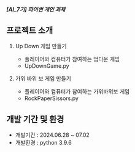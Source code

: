 ##### [AI_7기] 파이썬 개인 과제

## 프로젝트 소개

1. Up Down 게임 만들기
   - 플레이어와 컴퓨터가 참여하는 업다운 게임
   - UpDownGame.py
       
2. 가위 바위 보 게임 만들기
   - 플레이어와 컴퓨터가 참여하는 가위바위보 게임
   - RockPaperSissors.py

## 개발 기간 및 환경
- 개발기간 : 2024.06.28 ~ 07.02
- 개발환경 : python 3.9.6
       
